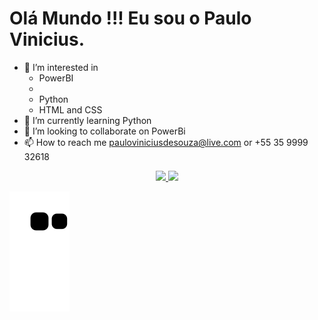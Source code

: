 # Olá Mundo !!! Eu sou o Paulo Vinicius.

- 👀 I’m interested in
  - PowerBI 
  - 
  - Python
  - HTML and CSS 
- 🌱 I’m currently learning Python
- 💞️ I’m looking to collaborate on PowerBi
- 📫 How to reach me pauloviniciusdesouza@live.com or +55 35 9999 32618


<div align="center">
  <a href="https://github.com/PauloVinicius02131">
  <img height="180em" src="https://github-readme-stats.vercel.app/api?username=PauloVinicius02131&show_icons=true&theme=blueberry&include_all_commits=true&count_private=true"/>
  <img height="180em" src="https://github-readme-stats.vercel.app/api/top-langs/?username=PauloVinicius02131&layout=compact&langs_count=7&theme=blueberry"/>
</div>


  ![Snake animation](https://github.com/PauloVinicius02131/PauloVinicius02131/blob/output/github-contribution-grid-snake.svg)

<!---
PauloVinicius02131/PauloVinicius02131 is a ✨ special ✨ repository because its `README.md` (this file) appears on your GitHub profile.
You can click the Preview link to take a look at your changes.
--->
